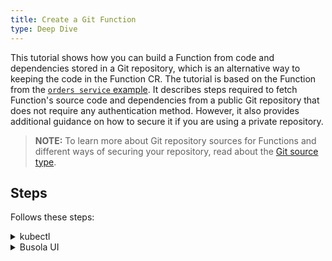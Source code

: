 ```yaml
---
title: Create a Git Function
type: Deep Dive
---
```


This tutorial shows how you can build a Function from code and dependencies stored in a Git repository, which is an alternative way to keeping the code in the Function CR. The tutorial is based on the Function from the [`orders service` example](https://github.com/kyma-project/examples/tree/main/orders-service). It describes steps required to fetch Function's source code and dependencies from a public Git repository that does not require any authentication method. However, it also provides additional guidance on how to secure it if you are using a private repository.

>**NOTE:** To learn more about Git repository sources for Functions and different ways of securing your repository, read about the [Git source type](#details-git-source-type).

## Steps

Follows these steps:

<div tabs name="steps" group="create-function">
  <details>
  <summary label="kubectl">
  kubectl
  </summary>

1. Export these variables:

    ```bash
    export GIT_FUNCTION={GIT_FUNCTION_NAME}
    export NAMESPACE={FUNCTION_NAMESPACE}
    ```

2. Create a Secret (optional).

    If you use a secured repository, you must first create a Secret for one of these authentication methods:

    - Basic authentication (username and password or token) to this repository in the same Namespace as the Function:

    ```yaml
    cat <<EOF | kubectl apply -f -
    apiVersion: v1
    kind: Secret
    metadata:
      name: git-creds-basic
      namespace: $NAMESPACE
    type: Opaque
    data:
      username: {USERNAME}
      password: {PASSWORD_OR_TOKEN}
    EOF
    ```

    - SSH key:

    ```yaml
    cat <<EOF | kubectl apply -f -
    apiVersion: v1
    kind: Secret
    metadata:
      name: git-creds-key
      namespace: $NAMESPACE
    type: Opaque
    data:
      key: {SSH_KEY}
    EOF
    ```

    >**NOTE:** Read more about the [supported authentication methods](#details-git-source-type).

3. Create a [GitRepository CR](#custom-resource-git-repository) that specifies the Git repository metadata:

    ```yaml
    cat <<EOF | kubectl apply -f -
    apiVersion: serverless.kyma-project.io/v1alpha1
    kind: GitRepository
    metadata:
      name: $GIT_FUNCTION
      namespace: $NAMESPACE
    spec:
      url: "https://github.com/kyma-project/examples.git"
    EOF
    ```

    >**NOTE:** If you use a secured repository, add the **auth** object with the adequate **type** and **secretName** fields to the spec:

    ```yaml
    spec:
      ...
      auth:
        type: # "basic" or "key"
        secretName: # "git-creds-basic" or "git-creds-key"
    ```

4. Create a Function CR that specifies the Function's logic and points to the directory with code and dependencies in the given repository.

    ```yaml
    cat <<EOF | kubectl apply -f -
    apiVersion: serverless.kyma-project.io/v1alpha1
    kind: Function
    metadata:
      name: $GIT_FUNCTION
      namespace: $NAMESPACE
    spec:
      type: git
      runtime: nodejs12
      source: $GIT_FUNCTION
      reference: main
      baseDir: orders-service/function
    EOF
    ```

    >**NOTE:** See this [Function's code and dependencies](https://github.com/kyma-project/examples/tree/main/orders-service/function).

5. Check if your Function was created and all conditions are set to `True`:

    ```bash
    kubectl get functions $GIT_FUNCTION -n $NAMESPACE
    ```

    You should get a result similar to this example:

    ```bash
    NAME            CONFIGURED   BUILT     RUNNING   RUNTIME    VERSION   AGE
    test-function   True         True      True      nodejs12   1         96s
    ```

    </details>
    <details>
    <summary label="busola-ui">
    Busola UI
    </summary>

>**NOTE:** Busola is not installed by default. Follow the [instructions](https://github.com/kyma-project/busola/blob/main/README.md) to install it with npx.

1. Create a Namespace or select one from the drop-down list in the top navigation panel.

2. Create a Secret (optional).

  If you use a secured repository, you must first create a Secret with either basic (username and password or token) or SSH key authentication to this repository in the same Namespace as the Function. To do that, follow these sub-steps:

  - Open your Namespace view. In the left navigation panel, go to **Configuration** > **Secrets** and select the **Create Secret** button.

  - In the **Metadata** tab, enter the Secret name under **Name**.

  - In the **Data** tab, select **Add data entry** and enter these key-value pairs with credentials:

      - Basic authentication:

        ```bash
        username: {USERNAME}
        password: {PASSWORD_OR_TOKEN}
        ```

      - SSH key:

        ```bash
        key: {SSH_KEY}
        ```

      >**NOTE:** Read more about the [supported authentication methods](#details-git-source-type).

   - Confirm by selecting **Create**.

3. In the left navigation panel, go to **Workloads** > **Functions** and select **Connected repositories**.

4. Select **Connect Repository**, fill in the **URL** field with `https://github.com/kyma-project/examples.git`, and confirm by selecting **Connect**.

    >**NOTE:** If you want to connect a secured repository, change the **Authorization** field from `Public` to `Basic` or `SSH key` and fill in the required fields.

5. Go back to the **Functions** view and select **Create Function**.

6. In the pop-up box, change **Source Type** to `Git repository`. Select the created repository's name and fill in the **Reference** field with `main` and the **Base Directory** field with `orders-service/function`. Select **Create** to confirm changes.

    The pop-up box closes and the message appears on the screen after a while, confirming that the Function was created.
    Make sure that the new Function has the `RUNNING` status.

    </details>
</div>
